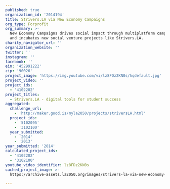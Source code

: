 ```yaml
---
published: true
organization_id: '2014194'
title: Strivers.LA via New Economy Campaigns
org_type: Forprofit
org_summary: >-
  New Economy Campaigns drives social impact through multiplatform campaigns,
  and incubates new social venture projects like Strivers.LA.
charity_navigator_url: ''
organization_website: ''
twitter: ''
instagram: ''
facebook: ''
ein: '452991222'
zip: '90026'
project_image: 'https://img.youtube.com/vi/lz8FDz2KN0s/hqdefault.jpg'
project_video: ''
project_ids:
  - '4102202'
project_titles:
  - Strivers.LA - digital tools for student success
aggregated:
  challenge_url:
    - 'http://maker.good.is/myla2050/projects/striversLA.html'
  project_ids:
    - '5102095'
    - '3102100'
  year_submitted:
    - '2014'
    - '2013'
year_submitted: '2014'
calculated_project_ids:
  - '4102202'
  - '3102100'
youtube_video_identifier: lz8FDz2KN0s
cached_project_image: >-
  https://archive-assets.la2050.org/images/strivers-la-via-new-economy-campaigns/img.youtube.com/vi/lz8FDz2KN0s/hqdefault.jpg

---
```

